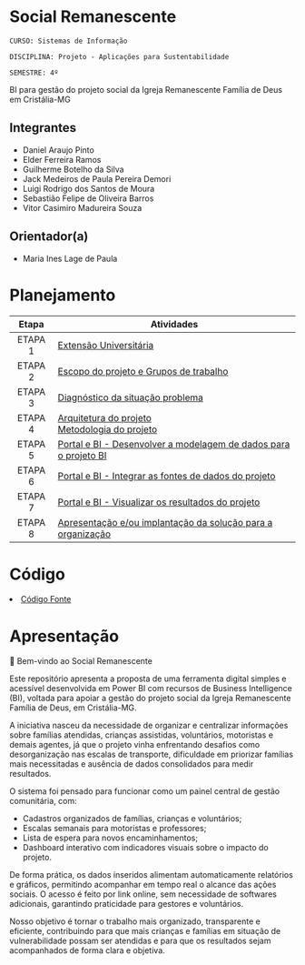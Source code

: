 # Social Remanescente

`CURSO: Sistemas de Informação`

`DISCIPLINA: Projeto - Aplicações para Sustentabilidade`

`SEMESTRE: 4º`

BI para gestão do projeto social da Igreja Remanescente Família de Deus em Cristália-MG

## Integrantes

- Daniel Araujo Pinto
- Elder Ferreira Ramos
- Guilherme Botelho da Silva
- Jack Medeiros de Paula Pereira Demori
- Luigi Rodrigo dos Santos de Moura
- Sebastião Felipe de Oliveira Barros
- Vitor Casimiro Madureira Souza

## Orientador(a)

- Maria Ines Lage de Paula

# Planejamento

|  Etapa  | Atividades                                                                                          |
| :-----: | --------------------------------------------------------------------------------------------------- |
| ETAPA 1 | [Extensão Universitária]()
| ETAPA 2 | [Escopo do projeto e Grupos de trabalho](escopo.md)                                                 |
| ETAPA 3 | [Diagnóstico da situação problema](diagnostico.md)                                                  |
| ETAPA 4 | [Arquitetura do projeto]()<br>[Metodologia do projeto]()                                            |
| ETAPA 5 | [Portal e BI - Desenvolver a modelagem de dados para o projeto BI]()                                |
| ETAPA 6 | [Portal e BI - Integrar as fontes de dados do projeto]()                                            |
| ETAPA 7 | [Portal e BI - Visualizar os resultados do projeto]()                                               |
| ETAPA 8 | [Apresentação e/ou implantação da solução para a organização]()                                     |

# Código

<li><a href=""> Código Fonte</a></li>

# Apresentação

👋 Bem-vindo ao Social Remanescente

Este repositório apresenta a proposta de uma ferramenta digital simples e acessível desenvolvida em Power BI com recursos de Business Intelligence (BI), voltada para apoiar a gestão do projeto social da Igreja Remanescente Família de Deus, em Cristália-MG.

A iniciativa nasceu da necessidade de organizar e centralizar informações sobre famílias atendidas, crianças assistidas, voluntários, motoristas e demais agentes, já que o projeto vinha enfrentando desafios como desorganização nas escalas de transporte, dificuldade em priorizar famílias mais necessitadas e ausência de dados consolidados para medir resultados.

O sistema foi pensado para funcionar como um painel central de gestão comunitária, com:

* Cadastros organizados de famílias, crianças e voluntários;
* Escalas semanais para motoristas e professores;
* Lista de espera para novos encaminhamentos;
* Dashboard interativo com indicadores visuais sobre o impacto do projeto.

De forma prática, os dados inseridos alimentam automaticamente relatórios e gráficos, permitindo acompanhar em tempo real o alcance das ações sociais. O acesso é feito por link online, sem necessidade de softwares adicionais, garantindo praticidade para gestores e voluntários.

Nosso objetivo é tornar o trabalho mais organizado, transparente e eficiente, contribuindo para que mais crianças e famílias em situação de vulnerabilidade possam ser atendidas e para que os resultados sejam acompanhados de forma clara e objetiva.
